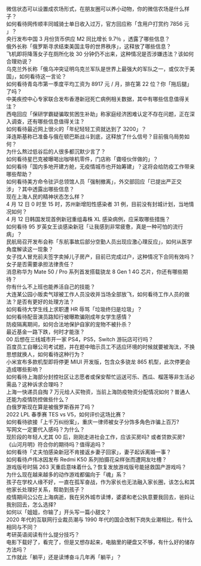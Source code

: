 微信状态可以设置成农场形式，在朋友圈可以养小动物，你的微信农场是什么样子？  
如何看待网传顺丰同城骑士单日收入过万，官方回应称「含用户打赏约 7856 元 」？  
央行发布中国 3 月份货币供应 M2 同比增长 9.7％ ，透露了哪些信息？  
俄外长称「俄罗斯寻求结束美国主导的世界秩序」，这释放了哪些信息？  
飞机即将降落女子在厕所化妆 30 分钟仍不出来，这种情况是否涉嫌违法？该如何合理劝说？  
乌克兰外长称「俄乌冲突证明乌克兰军队是世界上最强大的军队之一，或仅次于美国」，如何看待这一言论？  
如何看待青岛市第一季度平均工资为 8917 元 / 月，排在第 22 位？你「拖后腿」了吗？  
中美疾控中心专家联合发布香港新冠死亡病例相关数据，其中有哪些信息值得关注？  
西电回应「保研学霸疑骗取贫困生补助」称家庭经济困难认定不存在问题，正在深入调查，还有哪些信息值得关注？  
如何看待最近网上很火的「年纪轻轻工资就达到了 3200」？  
泽连斯基称已准备与俄在顿巴斯战斗到底，这释放了什么信号？目前俄乌局势如何？  
为什么熬过低谷后的人很多都沉默少言了？  
如何看待星巴克被曝喝出咖啡机零件，门店称「聋哑伙伴做的」？  
如何看待「国内多地开建方舱，无疫情城市也开始筹建」？这将会给防疫工作带来哪些帮助？  
如何看待美方命令驻沪总领馆人员「强制撤离」，外交部回应「已提出严正交涉」？其中透露出哪些信息？  
现在上海人民的精神状态怎么样？  
4 月 12 日 0 时至 15 时，苏州新增阳性感染者 31 例，目前没有封城计划，当地情况如何？  
4 月 12 日韩国发现首例新冠重组毒株 XL 感染病例，应采取哪些措施？  
如何看待 95 岁英女王谈感染新冠「让我感到非常疲惫，真是一种可怕的流行病」？  
民航局召开发布会称「东航事故后部分空勤人员出现应激心理反应」，如何从医学角度解读这一现象？  
女子找人冒充前夫签字卖掉儿子房产，目前已完成过户，这种情况下合同有效吗？女子是否需要承担法律责任？  
消息称华为 Mate 50 / Pro 系列首发搭载骁龙 8 Gen 1 4G 芯片，你还有哪些期待？  
你有什么不上班也能养活自己的技能？  
大连某公园小贩卖气球被工作人员没收并当场全部放飞，如何看待工作人员的做法？是否有更好的处理方法？  
如何看待大学生线上求职遭 HR 辱骂「垃圾终归是垃圾」？  
如何看待配音演员路知行被曝欺骗刚成年女学生感情？  
防疫隔离期间，如何合法地保护自家的宠物不被扑杀？  
最近基金一路下跌，何时才能涨？  
00 后想在三线城市开一家 PS4，PS5，Switch 游玩店可行吗？  
百度员工自曝公司考试题，并在题中暗示员工不适应环境的时候就要被淘汰，不换思想就换人，如何看待这种行为？  
小米宣布多款机型即将停更 MIUI 开发版，包含众多骁龙 865 机型，此次停更会造成哪些影响？  
如何看待上海部分封控社区让志愿者或保安帮忙运送可乐、西瓜、榴莲等非生活必需品？这种诉求合理吗？  
上海一快递员自掏 7 万元给人买物资，当前上海防疫物资分配情况如何？普通人还能为疫情防控做些什么？  
白俄罗斯现在算是被俄罗斯吞并了吗？  
2022 LPL 春季赛 TES vs V5，如何评价这场比赛？  
如何看待欲接「上千万纠纷案」，重庆一律师被女子分饰多角色诈骗上百万?  
写网文一定要代入感吗？为什么？  
现阶段的年轻人尤其 00 后，刚刚走进社会工作，应该买房吗? 或者贷款买房?  
《山河月明》符合你的期待吗？值得追吗？  
如何看待「丈夫怕感染新冠不肯接返乡妻子回家」，妻子起诉离婚一事？  
如何看待卢伟冰因发布 Redmi K50 系列拍摄花朵样张而遭网友吐槽？  
游戏版号时隔 263 天重启意味着什么？恢复发放游戏版号能拯救国产游戏吗？  
为什么现在越来越多的动作游戏都偏向于「魂」系？  
孩子在学校人缘不好，一直在孤军奋战，作为家长也无法融入家长圈，该怎么和其他家长处理好关系，帮助到孩子？  
疫情期间公公在上海病逝，我在另外城市读博，婆婆和老公执意要我回去，爸妈让我别回去，怎么选择?  
如何以「姐姐，你输了」开头写一篇小甜文？  
2020 年代的互联网行业裁员潮与 1990 年代的国企改制下岗失业潮相比，有什么相同与不同？  
考研英语阅读有什么提分技巧？  
电影下载好了，看完了，但是又想存起来，电脑里的硬盘又不够，有什么好的储存方法吗？  
工作就此「躺平」还是读博奋斗几年再「躺平」？  

